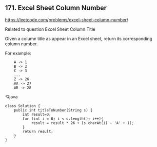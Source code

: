 ## 171. Excel Sheet Column Number

https://leetcode.com/problems/excel-sheet-column-number/

Related to question Excel Sheet Column Title

Given a column title as appear in an Excel sheet, return its corresponding column number.

For example:
    
        A -> 1
        B -> 2
        C -> 3
        ...
        Z -> 26
        AA -> 27
        AB -> 28 



:cupid:java

    class Solution {
        public int titleToNumber(String s) {
            int result=0;
            for (int i = 0; i < s.length(); i++){
                result = result * 26 + (s.charAt(i) - 'A' + 1);
            } 
            return result;
        }
    }
